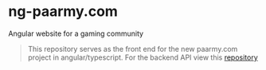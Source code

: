 # ng-paarmy.com
 Angular website for a gaming community
 
 
> This repository serves as the front end for the new paarmy.com project in angular/typescript.
> For the backend API view this [repository](https://github.com/tonywied17/express-paarmy-api)   
